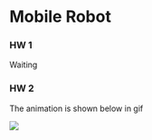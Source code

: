 # Mobile Robot

### HW 1

Waiting

### HW 2

The animation is shown below in gif

![](./HW2_controller_for_constrained_robot/animation.gif)






